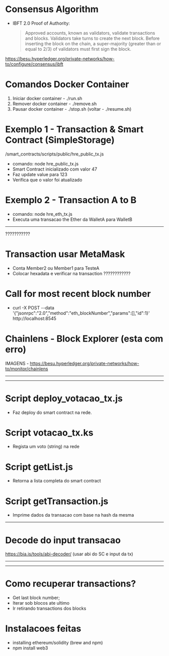 # Consensus Algorithm
- IBFT 2.0 Proof of Authority: 
    > Approved accounts, known as validators, validate transactions and blocks. Validators take turns to create the next block. Before inserting the block on the chain, a  super-majority (greater than or equal to 2/3) of validators must first sign the block.

https://besu.hyperledger.org/private-networks/how-to/configure/consensus/ibft

# Comandos Docker Container
1. Iniciar docker container - ./run.sh
2. Remover docker container - ./remove.sh
3. Pausar docker container - ./stop.sh (voltar - ./resume.sh)

# Exemplo 1 - Transaction & Smart Contract (SimpleStorage)
/smart_contracts/scripts/public/hre_public_tx.js

- comando: node hre_public_tx.js
- Smart Contract inicializado com valor 47
- Faz update value para 123
- Verifica que o valor foi atualizado

# Exemplo 2 - Transaction A to B

- comando: node hre_eth_tx.js
- Executa uma transacao the Ether da WalletA para WalletB

----------------------------------------------------

???????????
# Transaction usar MetaMask
- Conta Member2 ou Member1 para TesteA
- Colocar hexadata e verificar na transaction
????????????


# Call for most recent block number

- curl -X POST --data '{"jsonrpc":"2.0","method":"eth_blockNumber","params":[],"id":1}' http://localhost:8545


# Chainlens - Block Explorer (esta com erro)

IMAGENS - https://besu.hyperledger.org/private-networks/how-to/monitor/chainlens

----------------------------------------------------
----------------------------------------------------


# Script deploy_votacao_tx.js
 - Faz deploy do smart contract na rede.

# Script votacao_tx.ks
 - Regista um voto (string) na rede

# Script getList.js
- Retorna a lista completa do smart contract

# Script getTransaction.js
- Imprime dados da transacao com base na hash da mesma

----------------------------------------------------

# Decode do input transacao

https://bia.is/tools/abi-decoder/ (usar abi do SC e input da tx)





----------------------------------------------------
----------------------------------------------------

# Como recuperar transactions?
 - Get last block number;
 - Iterar sob blocos ate ultimo
 - Ir retirando transactions dos blocks























# Instalacoes feitas
- installing ethereum/solidity (brew and npm)
- npm install web3